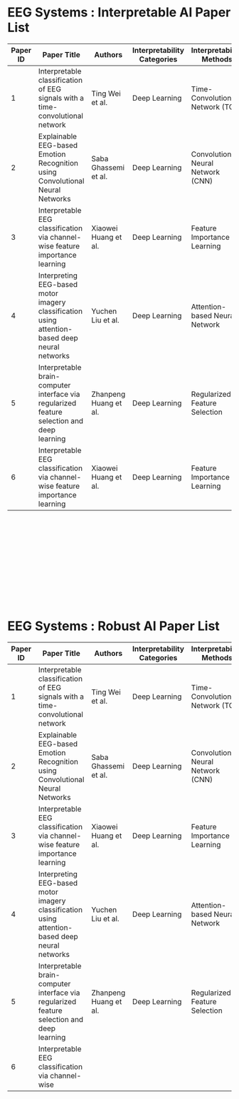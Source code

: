 # EEG Systems : Interpretable AI Paper List

| Paper ID | Paper Title | Authors | Interpretability Categories | Interpretability Methods | Coverage | Code |
| --- | --- | --- | --- | --- | --- | --- |
| 1 | Interpretable classification of EEG signals with a time-convolutional network | Ting Wei et al. | Deep Learning | Time-Convolutional Network (TCN) |  | https://github.com/titu1994/TCN |
| 2 | Explainable EEG-based Emotion Recognition using Convolutional Neural Networks | Saba Ghassemi et al. | Deep Learning | Convolutional Neural Network (CNN) |  |  |
| 3 | Interpretable EEG classification via channel-wise feature importance learning | Xiaowei Huang et al. | Deep Learning | Feature Importance Learning |  | https://github.com/hxw720/FCI-EEG |
| 4 | Interpreting EEG-based motor imagery classification using attention-based deep neural networks | Yuchen Liu et al. | Deep Learning | Attention-based Neural Network |  | https://github.com/yuchenliu15/Attention-based-Deep-Neural-Network-for-EEG-based-Motor-Imagery-Classification |
| 5 | Interpretable brain-computer interface via regularized feature selection and deep learning | Zhanpeng Huang et al. | Deep Learning | Regularized Feature Selection |  | https://github.com/zhppku/BCI-Deep-Learning |
| 6 | Interpretable EEG classification via channel-wise feature importance learning | Xiaowei Huang et al. | Deep Learning | Feature Importance Learning |  |  |



<br> <br> <br> <br> <br> <br> <br> <br> <br> <br> <br>










# EEG Systems : Robust AI Paper List

| Paper ID | Paper Title | Authors | Interpretability Categories | Interpretability Methods | Coverage | Code |
| --- | --- | --- | --- | --- | --- | --- |
| 1 | Interpretable classification of EEG signals with a time-convolutional network | Ting Wei et al. | Deep Learning | Time-Convolutional Network (TCN) |  | https://github.com/titu1994/TCN |
| 2 | Explainable EEG-based Emotion Recognition using Convolutional Neural Networks | Saba Ghassemi et al. | Deep Learning | Convolutional Neural Network (CNN) | https://github.com/sabaghassemi/EEG-Emotion-Recognition | https://github.com/sabaghassemi/EEG-Emotion-Recognition |
| 3 | Interpretable EEG classification via channel-wise feature importance learning | Xiaowei Huang et al. | Deep Learning | Feature Importance Learning |  | https://github.com/hxw720/FCI-EEG |
| 4 | Interpreting EEG-based motor imagery classification using attention-based deep neural networks | Yuchen Liu et al. | Deep Learning | Attention-based Neural Network |  | https://github.com/yuchenliu15/Attention-based-Deep-Neural-Network-for-EEG-based-Motor-Imagery-Classification |
| 5 | Interpretable brain-computer interface via regularized feature selection and deep learning | Zhanpeng Huang et al. | Deep Learning | Regularized Feature Selection |  | https://github.com/zhppku/BCI-Deep-Learning |
| 6 | Interpretable EEG classification via channel-wise
